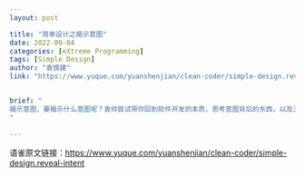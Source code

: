 ```yaml
---
layout: post

title: "简单设计之揭示意图"
date: 2022-09-04
categories: [eXtreme Programming]
tags: [Simple Design]
author: "袁慎建"
link: "https://www.yuque.com/yuanshenjian/clean-coder/simple-design.reveal-intent"


brief: "
揭示意图，要揭示什么意图呢？袁帅尝试带你回到软件开发的本质，思考意图背后的东西，以及三种可以揭示的意图。
"

---
```


语雀原文链接：<https://www.yuque.com/yuanshenjian/clean-coder/simple-design.reveal-intent>
